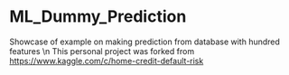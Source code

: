 # ML_Dummy_Prediction

Showcase of example on making prediction from database with hundred features \n
This personal project was forked from https://www.kaggle.com/c/home-credit-default-risk
